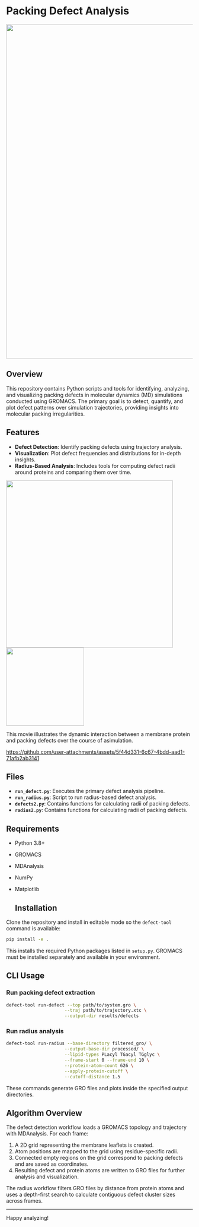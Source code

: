 # Packing Defect Analysis
<img src="https://github.com/user-attachments/assets/be3a6ba1-96b4-40f5-9e44-fb903c30f052" width="900">


## Overview

This repository contains Python scripts and tools for identifying, analyzing, and visualizing packing defects in molecular dynamics (MD) simulations conducted using GROMACS. The primary goal is to detect, quantify, and plot defect patterns over simulation trajectories, providing insights into molecular packing irregularities.

## Features

- **Defect Detection**: Identify packing defects using trajectory analysis.
- **Visualization**: Plot defect frequencies and distributions for in-depth insights.
- **Radius-Based Analysis**: Includes tools for computing defect radii around proteins and comparing them over time.
<p>
  <img src="https://github.com/user-attachments/assets/32cbe599-252c-4f6d-b1e1-a49f109eb614" width="450" />
  <img src="https://github.com/user-attachments/assets/4e6aae24-3823-4c3d-8f9a-446fe4643c6b" width="210" />
</p>



This movie illustrates the dynamic interaction between a membrane protein and packing defects over the course of asimulation. 

https://github.com/user-attachments/assets/5f44d331-6c67-4bdd-aad1-71afb2ab3141

## Files

- **`run_defect.py`**: Executes the primary defect analysis pipeline.
- **`run_radius.py`**: Script to run radius-based defect analysis.
- **`defects2.py`**: Contains functions for calculating radii of packing defects.
- **`radius2.py`**: Contains functions for calculating radii of packing defects.


## Requirements

- Python 3.8+
- GROMACS
- MDAnalysis
- NumPy
- Matplotlib

  ## Installation

Clone the repository and install in editable mode so the `defect-tool` command
is available:

```bash
pip install -e .
```

This installs the required Python packages listed in `setup.py`. GROMACS must
be installed separately and available in your environment.

## CLI Usage

### Run packing defect extraction

```bash
defect-tool run-defect --top path/to/system.gro \
                      --traj path/to/trajectory.xtc \
                      --output-dir results/defects
```

### Run radius analysis

```bash
defect-tool run-radius --base-directory filtered_gro/ \
                      --output-base-dir processed/ \
                      --lipid-types PLacyl TGacyl TGglyc \
                      --frame-start 0 --frame-end 10 \
                      --protein-atom-count 626 \
                      --apply-protein-cutoff \
                      --cutoff-distance 1.5
```

These commands generate GRO files and plots inside the specified output
directories.

## Algorithm Overview

The defect detection workflow loads a GROMACS topology and trajectory with
MDAnalysis. For each frame:

1. A 2D grid representing the membrane leaflets is created.
2. Atom positions are mapped to the grid using residue-specific radii.
3. Connected empty regions on the grid correspond to packing defects and are
   saved as coordinates.
4. Resulting defect and protein atoms are written to GRO files for further
   analysis and visualization.

The radius workflow filters GRO files by distance from protein atoms and uses a
depth-first search to calculate contiguous defect cluster sizes across frames.

---
Happy analyzing!

